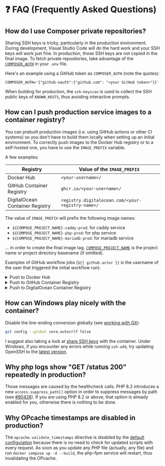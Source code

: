 # ❓ FAQ (Frequently Asked Questions)

## How do I use Composer private repositories?

Sharing SSH keys is tricky, particularly in the production environment. During development, Visual Studio Code will do the hard work and your SSH keys will work just fine. In production, those SSH keys are not copied in the final image. To fetch private repositories, take advantage of the [`COMPOSER_AUTH`](https://getcomposer.org/doc/articles/authentication-for-private-packages.md#authentication-using-the-composer-auth-environment-variable) in your `.env` file.

Here's an example using a GitHub token as `COMPOSER_AUTH` (note the quotes):

```env
COMPOSER_AUTH='{"github-oauth":{"github.com": "<your GitHub token>"}}'
```

When building for production, the `ssh-keyscan` is used to collect the SSH public keys of `KNOWN_HOSTS`, thus avoiding interactive prompts.

## How can I push production service images to a container registry?

You can prebuilt production images (i.e. using GitHub actions or other CI systems) so you don't have to build them locally when setting up an initial environment. To correctly push images to the Docker Hub registry or to a self-hosted one, you have to use the `IMAGE_PREFIX` variable.

A few examples:

| Registry                        | Value of the `IMAGE_PREFIX`                       |
| ------------------------------- | ------------------------------------------------- |
| Docker Hub                      | `<your-username>/`                                |
| GitHub Container Registry       | `ghcr.io/<your-username>/`                        |
| DigitalOcean Container Registry | `registry.digitalocean.com/<your-registry-name>/` |

The value of `IMAGE_PREFIX` will prefix the following image names:

- `${COMPOSE_PROJECT_NAME}-caddy-prod`: for caddy service
- `${COMPOSE_PROJECT_NAME}-php-prod`: for php service
- `${COMPOSE_PROJECT_NAME}-mariadb-prod`: for mariadb service

... in order to create the final image tag. [`COMPOSE_PROJECT_NAME`](https://docs.docker.com/compose/environment-variables/envvars/#compose_project_name) is the project name or project directory basename (if omitted).

Examples of GitHub workflow jobs (`${{ github.actor }}` is the username of the user that triggered the initial workflow run):

<details>
  <summary>Push to Docker Hub</summary>
  <p dir="auto"></p>

```yml
    build:
    name: Build
    runs-on: ubuntu-latest
    steps:
        - name: Checkout
          uses: actions/checkout@v3

        - name: Setup env
          run: |
              echo "IMAGE_PREFIX=${{ github.actor }}/" >> .env

        - name: Set up Docker Buildx
          uses: docker/setup-buildx-action@v2

        - name: Build images
          run: docker compose build

        - name: Login to Docker Hub
          uses: docker/login-action@v2
          with:
              username: ${{ github.actor }}
              password: ${{ secrets.DOCKERHUB_TOKEN }}

        - name: Debug images
          run: docker images

        - name: Push images
          run: docker compose push
```

</details>

<details>
  <summary>Push to GitHub Container Registry</summary>
  <p dir="auto"></p>

```yml
build:
    name: Build
    runs-on: ubuntu-latest
    steps:
        - name: Checkout
          uses: actions/checkout@v3

        - name: Setup env
          run: |
              echo "IMAGE_PREFIX=ghcr.io/${{ github.actor }}/" >> .env

        - name: Set up Docker Buildx
          uses: docker/setup-buildx-action@v2

        - name: Build images
          run: docker compose build

        - name: Login to GitHub Container Registry
          uses: docker/login-action@v2
          with:
              registry: ghcr.io
              username: ${{ github.actor }}
              password: ${{ secrets.GITHUB_TOKEN }}

        - name: Push images
          run: docker compose push
```

</details>

<details>
  <summary>Push to DigitalOcean Container Registry</summary>
  <p dir="auto"></p>

```yml
  build:
      name: Build
      runs-on: ubuntu-latest
      steps:
          - name: Checkout
            uses: actions/checkout@v3

          - name: Setup env
            run: |
                echo "IMAGE_PREFIX=registry.digitalocean.com/${{ github.actor }}/" >> .env

          - name: Set up Docker Buildx
            uses: docker/setup-buildx-action@v2

          - name: Build images
            run: docker compose build

          - name: Login to DigitalOcean Container Registry
            uses: docker/login-action@v2
            with:
                registry: registry.digitalocean.com
                username: ${{ secrets.DIGITALOCEAN_ACCESS_TOKEN }}
                password: ${{ secrets.DIGITALOCEAN_ACCESS_TOKEN }}

          - name: Push images
            run: docker compose push
```

</details>

## How can Windows play nicely with the container?

Disable the line-ending conversion globally (see [working with Git](https://code.visualstudio.com/docs/devcontainers/containers#_working-with-git)):

```bash
git config --global core.autocrlf false
```

I suggest also taking a look at [share SSH keys](https://code.visualstudio.com/remote/advancedcontainers/sharing-git-credentials#_using-ssh-keys) with the container. Under Windows, if you encounter any errors while running `ssh-add`, try updating OpenSSH to the [latest version](https://github.com/PowerShell/Win32-OpenSSH/releases).

## Why php logs show "GET /status 200" repeatedly in production?

Those messages are caused by the healthcheck calls. PHP 8.2 introduces a new `access.suppress_path[]` option in order to suppress messages by path (see [#80428](https://bugs.php.net/bug.php?id=80428)). If you are using PHP 8.2 or above, that option is already enabled for you, otherwise there is nothing to be done.

## Why OPcache timestamps are disabled in production?

The `opcache.validate_timestamps` directive is disabled by the [default configuration](../docker/php/php.prod.ini) because there is no need to check for updated scripts with every request. As soon as you update any PHP file (actually, any file) and run `docker compose up -d --build`, the php-fpm service will restart, thus invalidating the OPcache.

